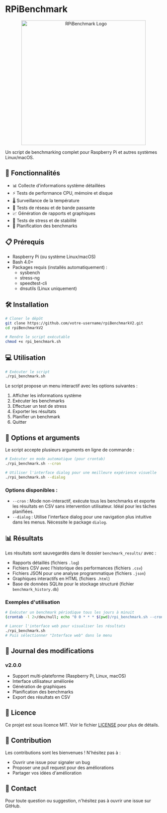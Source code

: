 # RPiBenchmark

<div align="center">
  <img src="https://raw.githubusercontent.com/iyotee/rpiBenchmarkV2/main/logo.png" alt="RPiBenchmark Logo" width="400">
</div>

Un script de benchmarking complet pour Raspberry Pi et autres systèmes Linux/macOS.

## 🚀 Fonctionnalités

- 📊 Collecte d'informations système détaillées
- ⚡ Tests de performance CPU, mémoire et disque
- 🌡️ Surveillance de la température
- 📶 Tests de réseau et de bande passante
- 📈 Génération de rapports et graphiques
- 🔄 Tests de stress et de stabilité
- 📅 Planification des benchmarks

## 📋 Prérequis

- Raspberry Pi (ou système Linux/macOS)
- Bash 4.0+
- Packages requis (installés automatiquement) :
  - sysbench
  - stress-ng
  - speedtest-cli
  - dnsutils (Linux uniquement)

## 🛠️ Installation

```bash
# Cloner le dépôt
git clone https://github.com/votre-username/rpiBenchmarkV2.git
cd rpiBenchmarkV2

# Rendre le script exécutable
chmod +x rpi_benchmark.sh
```

## 💻 Utilisation

```bash
# Exécuter le script
./rpi_benchmark.sh
```

Le script propose un menu interactif avec les options suivantes :
1. Afficher les informations système
2. Exécuter les benchmarks
3. Effectuer un test de stress
4. Exporter les résultats
5. Planifier un benchmark
6. Quitter

## 🔧 Options et arguments

Le script accepte plusieurs arguments en ligne de commande :

```bash
# Exécuter en mode automatique (pour crontab)
./rpi_benchmark.sh --cron

# Utiliser l'interface dialog pour une meilleure expérience visuelle
./rpi_benchmark.sh --dialog
```

### Options disponibles :

- `--cron` : Mode non-interactif, exécute tous les benchmarks et exporte les résultats en CSV sans intervention utilisateur. Idéal pour les tâches planifiées.
- `--dialog` : Utilise l'interface dialog pour une navigation plus intuitive dans les menus. Nécessite le package `dialog`.

## 📊 Résultats

Les résultats sont sauvegardés dans le dossier `benchmark_results/` avec :
- Rapports détaillés (fichiers `.log`)
- Fichiers CSV avec l'historique des performances (fichiers `.csv`)
- Fichiers JSON pour une analyse programmatique (fichiers `.json`)
- Graphiques interactifs en HTML (fichiers `.html`)
- Base de données SQLite pour le stockage structuré (fichier `benchmark_history.db`)

### Exemples d'utilisation

```bash
# Exécuter un benchmark périodique tous les jours à minuit
(crontab -l 2>/dev/null; echo "0 0 * * * $(pwd)/rpi_benchmark.sh --cron") | crontab -

# Lancer l'interface web pour visualiser les résultats
./rpi_benchmark.sh
# Puis sélectionner "Interface web" dans le menu
```

## 📝 Journal des modifications

### v2.0.0
- Support multi-plateforme (Raspberry Pi, Linux, macOS)
- Interface utilisateur améliorée
- Génération de graphiques
- Planification des benchmarks
- Export des résultats en CSV

## 📄 Licence

Ce projet est sous licence MIT. Voir le fichier [LICENSE](LICENSE) pour plus de détails.

## 🤝 Contribution

Les contributions sont les bienvenues ! N'hésitez pas à :
- Ouvrir une issue pour signaler un bug
- Proposer une pull request pour des améliorations
- Partager vos idées d'amélioration

## 📧 Contact

Pour toute question ou suggestion, n'hésitez pas à ouvrir une issue sur GitHub. 
